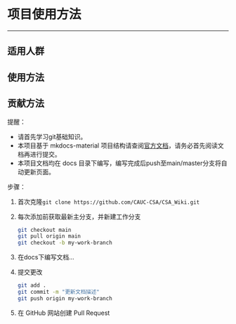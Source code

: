 # 项目使用方法

---

## 适用人群

## 使用方法

## 贡献方法

提醒：

- 请首先学习git基础知识。
- 本项目基于 mkdocs-material 项目结构请查阅[官方文档](https://squidfunk.github.io/mkdocs-material/)，请务必首先阅读文档再进行提交。
- 本项目文档均在 docs 目录下编写，编写完成后push至main/master分支将自动更新页面。

步骤：

1. 首次克隆`git clone https://github.com/CAUC-CSA/CSA_Wiki.git`

2. 每次添加前获取最新主分支，并新建工作分支

   ```bash
   git checkout main 
   git pull origin main
   git checkout -b my-work-branch
   ```

3. 在docs下编写文档...

4. 提交更改

   ```bash
   git add .
   git commit -m "更新文档描述"
   git push origin my-work-branch
   ```

5. 在 GitHub 网站创建 Pull Request
